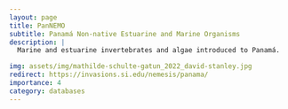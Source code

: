 ```yaml
---
layout: page
title: PanNEMO
subtitle: Panamá Non-native Estuarine and Marine Organisms
description: |
  Marine and estuarine invertebrates and algae introduced to Panamá.

img: assets/img/mathilde-schulte-gatun_2022_david-stanley.jpg
redirect: https://invasions.si.edu/nemesis/panama/
importance: 4
category: databases
---
```

